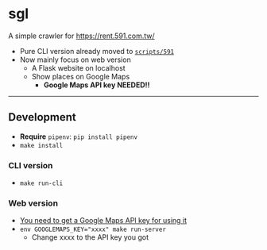 # sgl

A simple crawler for <https://rent.591.com.tw/>

- Pure CLI version already moved to [`scripts/591`](./scripts/591)
- Now mainly focus on web version
    - A Flask website on localhost
    - Show places on Google Maps
        - **Google Maps API key NEEDED!!**

---

## Development

- **Require** `pipenv`: `pip install pipenv`
- `make install`

### CLI version

- `make run-cli`

### Web version

- [You need to get a Google Maps API key for using it](https://developers.google.com/maps/documentation/javascript/get-api-key)
- `env GOOGLEMAPS_KEY="xxxx" make run-server`
    - Change xxxx to the API key you got

